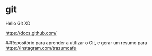 # git
Hello Git XD


https://docs.github.com/

##Repositório para aprender a utilizar o Git, e gerar um resumo para https://instagram.com/trazumcafe
